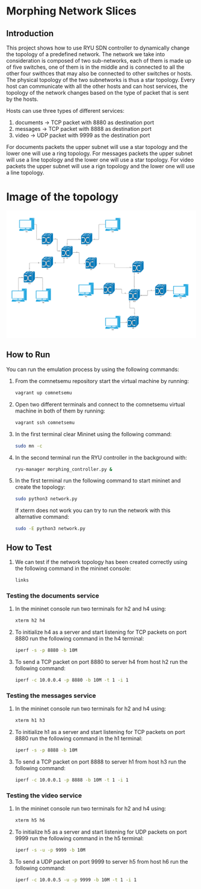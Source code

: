 # Morphing Network Slices

## Introduction
This project shows how to use RYU SDN controller to dynamically change the topology of a predefined network. The network we take into consideration is composed of two sub-networks, each of them is made up of five switches, one of them is in the middle and is connected to all the other four swithces that may also be connected to other switches or hosts. The physical topology of the two subnetworks is thus a star topology. 
Every host can communicate with all the other hosts and can host services, the topology of the network changes based on the type of packet that is sent by the hosts.

Hosts can use three types of different services: 
1. documents -> TCP packet with 8880 as destination port 
2. messages -> TCP packet with 8888 as destination port 
3. video -> UDP packet with 9999 as the destination port

For documents packets the upper subnet will use a star topology and the lower one will use a ring topology.
For messages packets the upper subnet will use a line topology and the lower one will use a star topology.
For video packets the upper subnet will use a rign topology and the lower one will use a line topology.

# Image of the topology
![alt text](https://github.com/nicolacasagrande-unitn/sdn_morphing/blob/main/network_topology.png)

## How to Run 

You can run the emulation process by using the following commands:

1. From the comnetsemu repository start the virtual machine by running:
    ```bash
    vagrant up comnetsemu
    ```
2. Open two different terminals and connect to the comnetsemu virtual machine in both of them by running:
    ```bash
    vagrant ssh comnetsemu
    ```
3. In the first terminal clear Mininet using the following command:
    ```bash
    sudo mn -c
    ```
4. In the second terminal run the RYU controller in the background with:
    ```bash
    ryu-manager morphing_controller.py &
    ```
5. In the first terminal run the following command to start mininet and create the topology:
    ```bash
    sudo python3 network.py
    ```
    If xterm does not work you can try to run the network with this alternative command:
    ```bash
    sudo -E python3 network.py
    ```

## How to Test
1. We can test if the network topology has been created correctly using the following command in the mininet console:
    ```bash
    links
    ```
### Testing the documents service

1. In the mininet console run two terminals for h2 and h4 using:
    ```bash
    xterm h2 h4
    ```
2. To initialize h4 as a server and start listening for TCP packets on port 8880 run the following command in the h4 terminal:
    ```bash
    iperf -s -p 8880 -b 10M
    ```
3. To send a TCP packet on port 8880 to server h4 from host h2 run the following command:
    ```bash
    iperf -c 10.0.0.4 -p 8880 -b 10M -t 1 -i 1 
    ```

### Testing the messages service

1. In the mininet console run two terminals for h2 and h4 using:
    ```bash
    xterm h1 h3
    ```
2. To initialize h1 as a server and start listening for TCP packets on port 8880 run the following command in the h1 terminal:
    ```bash
    iperf -s -p 8888 -b 10M
    ```
3. To send a TCP packet on port 8888 to server h1 from host h3 run the following command:
    ```bash
    iperf -c 10.0.0.1 -p 8888 -b 10M -t 1 -i 1 
    ```

### Testing the video service

1. In the mininet console run two terminals for h2 and h4 using:
    ```bash
    xterm h5 h6
    ```
2. To initialize h5 as a server and start listening for UDP packets on port 9999 run the following command in the h5 terminal:
    ```bash
    iperf -s -u -p 9999 -b 10M
    ```
3. To send a UDP packet on port 9999 to server h5 from host h6 run the following command:
    ```bash
    iperf -c 10.0.0.5 -u -p 9999 -b 10M -t 1 -i 1 
    ```



